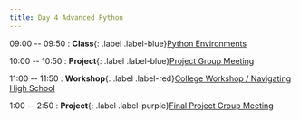 ```yaml
---
title: Day 4 Advanced Python
---
```


09:00 -- 09:50
: **Class**{: .label .label-blue}[Python Environments](https://docs.google.com/presentation/d/1sEi2UL8w2vJR9vgQI1nSXbDtlqKJyeOHrApQ7JpFVdY/edit?usp=sharing)

10:00 -- 10:50
: **Project**{: .label .label-blue}[Project Group Meeting](#)

11:00 -- 11:50
: **Workshop**{: .label .label-red}[College Workshop / Navigating High School](#)

1:00 -- 2:50
: **Project**{: .label .label-purple}[Final Project Group Meeting](#)
